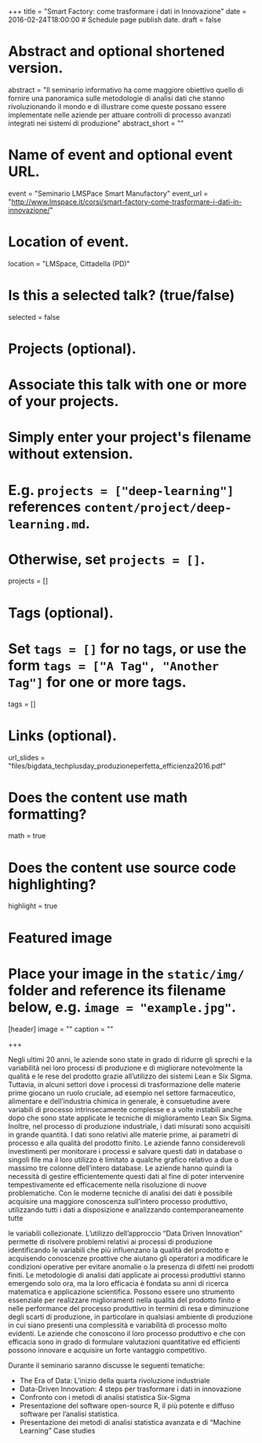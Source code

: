 +++
title = "Smart Factory: come trasformare i dati in Innovazione"
date = 2016-02-24T18:00:00  # Schedule page publish date.
draft = false

# Abstract and optional shortened version.
abstract = "Il seminario informativo ha come maggiore obiettivo quello di fornire una panoramica sulle metodologie di analisi dati che stanno rivoluzionando il mondo e di illustrare come queste possano essere implementate nelle aziende per attuare controlli di processo avanzati integrati nei sistemi di produzione"
abstract_short = ""

# Name of event and optional event URL.
event = "Seminario LMSPace Smart Manufactory"
event_url = "http://www.lmspace.it/corsi/smart-factory-come-trasformare-i-dati-in-innovazione/"

# Location of event.
location = "LMSpace, Cittadella (PD)"

# Is this a selected talk? (true/false)
selected = false

# Projects (optional).
#   Associate this talk with one or more of your projects.
#   Simply enter your project's filename without extension.
#   E.g. `projects = ["deep-learning"]` references `content/project/deep-learning.md`.
#   Otherwise, set `projects = []`.
projects = []

# Tags (optional).
#   Set `tags = []` for no tags, or use the form `tags = ["A Tag", "Another Tag"]` for one or more tags.
tags = []

# Links (optional).
url_slides = "files/bigdata_techplusday_produzioneperfetta_efficienza2016.pdf"


# Does the content use math formatting?
math = true

# Does the content use source code highlighting?
highlight = true

# Featured image
# Place your image in the `static/img/` folder and reference its filename below, e.g. `image = "example.jpg"`.
[header]
image = ""
caption = ""

+++

Negli ultimi 20 anni, le aziende sono state in grado di ridurre gli sprechi e la variabilità nei loro processi di produzione e di migliorare notevolmente la qualità e le rese del prodotto grazie all’utilizzo dei sistemi Lean e Six Sigma. Tuttavia, in alcuni settori dove i processi di trasformazione delle materie prime giocano un ruolo cruciale, ad esempio nel settore farmaceutico, alimentare e dell’industria chimica in generale, è consuetudine avere variabili di processo intrinsecamente complesse e a volte instabili anche dopo che sono state applicate le tecniche di miglioramento Lean Six Sigma.
Inoltre, nel processo di produzione industriale, i dati misurati sono acquisiti in grande quantità. I dati sono relativi alle materie prime, ai parametri di processo e alla qualità del prodotto finito. Le aziende fanno considerevoli investimenti per monitorare i processi e salvare questi dati in database o singoli file ma il loro utilizzo è limitato a qualche grafico relativo a due o massimo tre colonne dell’intero database. Le aziende hanno quindi la necessità di gestire efficientemente questi dati al fine di poter intervenire tempestivamente ed efficacemente nella risoluzione di nuove problematiche. Con le moderne tecniche di analisi dei dati è possibile acquisire una maggiore conoscenza sull’intero processo produttivo, utilizzando tutti i dati a disposizione e analizzando contemporaneamente tutte

le variabili collezionate. L’utilizzo dell’approccio “Data Driven Innovation” permette di risolvere problemi relativi ai processi di produzione identificando le variabili che più influenzano la qualità del prodotto e acquisendo conoscenze proattive che aiutano gli operatori a modificare le condizioni operative per evitare anomalie o la presenza di difetti nei prodotti finiti. Le metodologie di analisi dati applicate ai processi produttivi stanno emergendo solo ora, ma la loro efficacia è fondata su anni di ricerca matematica e applicazione scientifica. Possono essere uno strumento essenziale per realizzare miglioramenti nella qualità del prodotto finito e nelle performance del processo produttivo in termini di resa e diminuzione degli scarti di produzione, in particolare in qualsiasi ambiente di produzione in cui siano presenti una complessità e variabilità di processo molto evidenti. Le aziende che conoscono il loro processo produttivo e che con efficacia sono in grado di formulare valutazioni quantitative ed efficienti possono innovare e acquisire un forte vantaggio competitivo.

Durante il seminario saranno discusse le seguenti tematiche:

* The Era of Data: L’inizio della quarta rivoluzione industriale
* Data-Driven Innovation: 4 steps per trasformare i dati in innovazione
* Confronto con i metodi di analisi statistica Six-Sigma
* Presentazione del software open-source R, il più potente e diffuso software per l’analisi statistica.
* Presentazione dei metodi di analisi statistica avanzata e di “Machine Learning”
Case studies